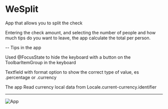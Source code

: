 # WeSplit

App that allows you to split the check

Entering the check amount, and selecting the number of people and how much tips do you want to leave, the app calculate the total per person.

-- Tips in the app

Used @FocusState to hide the keyboard with a button on the ToolbarItemGroup in the keyboard

Textfield with format option to show the correct type of value, es .percentage or .currency

The app
Read currency local data from Locale.current-currency.identifier

------
![App](https://user-images.githubusercontent.com/26569311/233581248-c7bdcfe6-f87b-466e-937f-065a169ae4df.gif)
